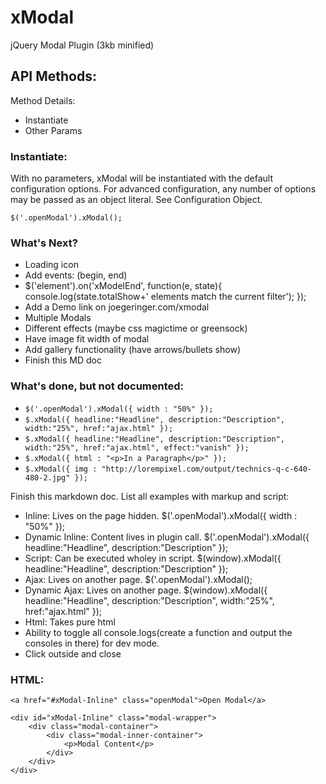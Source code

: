 # xModal
jQuery Modal Plugin (3kb minified)

## API Methods:

Method Details:
* Instantiate
* Other Params

### Instantiate:

With no parameters, xModal will be instantiated with the default configuration options. For advanced configuration, any number of options may be passed as an object literal. See Configuration Object.

`$('.openModal').xModal();`


### What's Next?

* Loading icon
* Add events: (begin, end)
* $('element').on('xModelEnd', function(e, state){
    console.log(state.totalShow+' elements match the current filter');
});
* Add a Demo link on joegeringer.com/xmodal
* Multiple Modals
* Different effects (maybe css magictime or greensock)
* Have image fit width of modal
* Add gallery functionality (have arrows/bullets show)
* Finish this MD doc
  

### What's done, but not documented:

* `$('.openModal').xModal({ width : "50%" });`
* `$.xModal({ headline:"Headline", description:"Description", width:"25%", href:"ajax.html" });`
* `$.xModal({ headline:"Headline", description:"Description", width:"25%", href:"ajax.html", effect:"vanish" });`
* `$.xModal({ html : "<p>In a Paragraph</p>" });`
* `$.xModal({ img : "http://lorempixel.com/output/technics-q-c-640-480-2.jpg" });`

Finish this markdown doc. List all examples with markup and script:

* Inline: Lives on the page hidden. $('.openModal').xModal({ width : "50%" });
* Dynamic Inline: Content lives in plugin call. $('.openModal').xModal({ headline:"Headline", description:"Description" });
* Script: Can be executed wholey in script. $(window).xModal({ headline:"Headline", description:"Description" });
* Ajax: Lives on another page. $('.openModal').xModal();
* Dynamic Ajax: Lives on another page. $(window).xModal({ headline:"Headline", description:"Description", width:"25%", href:"ajax.html" });
* Html: Takes pure html
* Ability to toggle all console.logs(create a function and output the consoles in there) for dev mode.
* Click outside and close

### HTML:
```
<a href="#xModal-Inline" class="openModal">Open Modal</a>

<div id="xModal-Inline" class="modal-wrapper">
    <div class="modal-container">
        <div class="modal-inner-container">
            <p>Modal Content</p>
        </div>
    </div>
</div>
```
